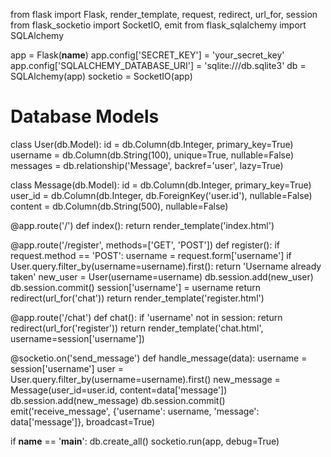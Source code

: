 from flask import Flask, render_template, request, redirect, url_for, session
from flask_socketio import SocketIO, emit
from flask_sqlalchemy import SQLAlchemy

app = Flask(__name__)
app.config['SECRET_KEY'] = 'your_secret_key'
app.config['SQLALCHEMY_DATABASE_URI'] = 'sqlite:///db.sqlite3'
db = SQLAlchemy(app)
socketio = SocketIO(app)

# Database Models
class User(db.Model):
    id = db.Column(db.Integer, primary_key=True)
    username = db.Column(db.String(100), unique=True, nullable=False)
    messages = db.relationship('Message', backref='user', lazy=True)

class Message(db.Model):
    id = db.Column(db.Integer, primary_key=True)
    user_id = db.Column(db.Integer, db.ForeignKey('user.id'), nullable=False)
    content = db.Column(db.String(500), nullable=False)

@app.route('/')
def index():
    return render_template('index.html')

@app.route('/register', methods=['GET', 'POST'])
def register():
    if request.method == 'POST':
        username = request.form['username']
        if User.query.filter_by(username=username).first():
            return 'Username already taken'
        new_user = User(username=username)
        db.session.add(new_user)
        db.session.commit()
        session['username'] = username
        return redirect(url_for('chat'))
    return render_template('register.html')

@app.route('/chat')
def chat():
    if 'username' not in session:
        return redirect(url_for('register'))
    return render_template('chat.html', username=session['username'])

@socketio.on('send_message')
def handle_message(data):
    username = session['username']
    user = User.query.filter_by(username=username).first()
    new_message = Message(user_id=user.id, content=data['message'])
    db.session.add(new_message)
    db.session.commit()
    emit('receive_message', {'username': username, 'message': data['message']}, broadcast=True)

if __name__ == '__main__':
    db.create_all()
    socketio.run(app, debug=True)
